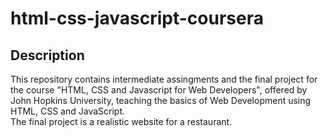# html-css-javascript-coursera

## Description
This repository contains intermediate assingments and the final project for the course "HTML, CSS and Javascript for Web Developers", offered by John Hopkins University, teaching the basics of Web Development using HTML, CSS and JavaScript.  
The final project is a realistic website for a restaurant.
